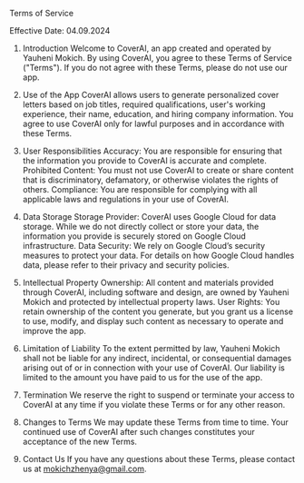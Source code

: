 Terms of Service

Effective Date: 04.09.2024

1. Introduction
Welcome to CoverAI, an app created and operated by Yauheni Mokich. By using CoverAI, you agree to these Terms of Service ("Terms"). If you do not agree with these Terms, please do not use our app.

2. Use of the App
CoverAI allows users to generate personalized cover letters based on job titles, required qualifications, user's working experience, their name, education, and hiring company information. You agree to use CoverAI only for lawful purposes and in accordance with these Terms.

3. User Responsibilities
Accuracy: You are responsible for ensuring that the information you provide to CoverAI is accurate and complete.
Prohibited Content: You must not use CoverAI to create or share content that is discriminatory, defamatory, or otherwise violates the rights of others.
Compliance: You are responsible for complying with all applicable laws and regulations in your use of CoverAI.

4. Data Storage
Storage Provider: CoverAI uses Google Cloud for data storage. While we do not directly collect or store your data, the information you provide is securely stored on Google Cloud infrastructure.
Data Security: We rely on Google Cloud’s security measures to protect your data. For details on how Google Cloud handles data, please refer to their privacy and security policies.
5. Intellectual Property
Ownership: All content and materials provided through CoverAI, including software and design, are owned by Yauheni Mokich and protected by intellectual property laws.
User Rights: You retain ownership of the content you generate, but you grant us a license to use, modify, and display such content as necessary to operate and improve the app.

6. Limitation of Liability
To the extent permitted by law, Yauheni Mokich shall not be liable for any indirect, incidental, or consequential damages arising out of or in connection with your use of CoverAI. Our liability is limited to the amount you have paid to us for the use of the app.

7. Termination
We reserve the right to suspend or terminate your access to CoverAI at any time if you violate these Terms or for any other reason.

8. Changes to Terms We may update these Terms from time to time. Your continued use of CoverAI after such changes constitutes your acceptance of the new Terms.

9. Contact Us
If you have any questions about these Terms, please contact us at mokichzhenya@gmail.com.
